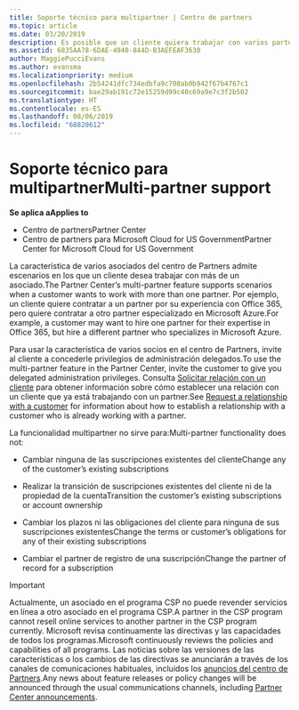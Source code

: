 ```yaml
---
title: Soporte técnico para multipartner | Centro de partners
ms.topic: article
ms.date: 03/20/2019
description: Es posible que un cliente quiera trabajar con varios partners especializados en distintos servicios en el programa Proveedor de soluciones en la nube.
ms.assetid: 6835AA78-6DAE-4940-844D-B3AEFEAF3630
author: MaggiePucciEvans
ms.author: evansma
ms.localizationpriority: medium
ms.openlocfilehash: 2b54241dfc734edbfa9c708ab0b942f67b4767c1
ms.sourcegitcommit: bae29ab191c72e15259d99c40c69a9e7c3f2b502
ms.translationtype: HT
ms.contentlocale: es-ES
ms.lasthandoff: 08/06/2019
ms.locfileid: "68820612"
---
```

# <a name="multi-partner-support"></a><span data-ttu-id="afe7e-103">Soporte técnico para multipartner</span><span class="sxs-lookup"><span data-stu-id="afe7e-103">Multi-partner support</span></span>

<span data-ttu-id="afe7e-104">**Se aplica a**</span><span class="sxs-lookup"><span data-stu-id="afe7e-104">**Applies to**</span></span>

-  <span data-ttu-id="afe7e-105">Centro de partners</span><span class="sxs-lookup"><span data-stu-id="afe7e-105">Partner Center</span></span>
-  <span data-ttu-id="afe7e-106">Centro de partners para Microsoft Cloud for US Government</span><span class="sxs-lookup"><span data-stu-id="afe7e-106">Partner Center for Microsoft Cloud for US Government</span></span>

<span data-ttu-id="afe7e-107">La característica de varios asociados del centro de Partners admite escenarios en los que un cliente desea trabajar con más de un asociado.</span><span class="sxs-lookup"><span data-stu-id="afe7e-107">The Partner Center’s multi-partner feature supports scenarios when a customer wants to work with more than one partner.</span></span> <span data-ttu-id="afe7e-108">Por ejemplo, un cliente quiere contratar a un partner por su experiencia con Office 365, pero quiere contratar a otro partner especializado en Microsoft Azure.</span><span class="sxs-lookup"><span data-stu-id="afe7e-108">For example, a customer may want to hire one partner for their expertise in Office 365, but hire a different partner who specializes in Microsoft Azure.</span></span>

<span data-ttu-id="afe7e-109">Para usar la característica de varios socios en el centro de Partners, invite al cliente a concederle privilegios de administración delegados.</span><span class="sxs-lookup"><span data-stu-id="afe7e-109">To use the multi-partner feature in the Partner Center, invite the customer to give you delegated administration privileges.</span></span> <span data-ttu-id="afe7e-110">Consulta [Solicitar relación con un cliente](request-a-relationship-with-a-customer.md) para obtener información sobre cómo establecer una relación con un cliente que ya está trabajando con un partner.</span><span class="sxs-lookup"><span data-stu-id="afe7e-110">See [Request a relationship with a customer](request-a-relationship-with-a-customer.md) for information about how to establish a relationship with a customer who is already working with a partner.</span></span>

<span data-ttu-id="afe7e-111">La funcionalidad multipartner no sirve para:</span><span class="sxs-lookup"><span data-stu-id="afe7e-111">Multi-partner functionality does not:</span></span>

- <span data-ttu-id="afe7e-112">Cambiar ninguna de las suscripciones existentes del cliente</span><span class="sxs-lookup"><span data-stu-id="afe7e-112">Change any of the customer’s existing subscriptions</span></span>

- <span data-ttu-id="afe7e-113">Realizar la transición de suscripciones existentes del cliente ni de la propiedad de la cuenta</span><span class="sxs-lookup"><span data-stu-id="afe7e-113">Transition the customer’s existing subscriptions or account ownership</span></span>

- <span data-ttu-id="afe7e-114">Cambiar los plazos ni las obligaciones del cliente para ninguna de sus suscripciones existentes</span><span class="sxs-lookup"><span data-stu-id="afe7e-114">Change the terms or customer’s obligations for any of their existing subscriptions</span></span>

- <span data-ttu-id="afe7e-115">Cambiar el partner de registro de una suscripción</span><span class="sxs-lookup"><span data-stu-id="afe7e-115">Change the partner of record for a subscription</span></span>

> [!IMPORTANT]  
> <span data-ttu-id="afe7e-116">Actualmente, un asociado en el programa CSP no puede revender servicios en línea a otro asociado en el programa CSP.</span><span class="sxs-lookup"><span data-stu-id="afe7e-116">A partner in the CSP program cannot resell online services to another partner in the CSP program currently.</span></span> <span data-ttu-id="afe7e-117">Microsoft revisa continuamente las directivas y las capacidades de todos los programas.</span><span class="sxs-lookup"><span data-stu-id="afe7e-117">Microsoft continuously reviews the policies and capabilities of all programs.</span></span> <span data-ttu-id="afe7e-118">Las noticias sobre las versiones de las características o los cambios de las directivas se anunciarán a través de los canales de comunicaciones habituales, incluidos los [anuncios del centro de Partners](https://partner.microsoft.com/pcv/announcements).</span><span class="sxs-lookup"><span data-stu-id="afe7e-118">Any news about feature releases or policy changes will be announced through the usual communications channels, including [Partner Center announcements](https://partner.microsoft.com/pcv/announcements).</span></span>